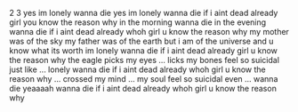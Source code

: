 2 3
yes im lonely
wanna die
yes im lonely
wanna die
if i aint dead already
girl you know the reason why
in the morning
wanna die
in the evening
wanna die
if i aint dead already
whoh
girl u know the reason why
my mother was of the sky
my father was of the earth
but i am of the universe
and u know what its worth
im lonely
wanna die
if i aint dead already
girl u know the reason why
the eagle picks my eyes
... licks my bones
feel so suicidal
just like ...
lonely
wanna die
if i aint dead already
whoh
girl u know the reason why
... crossed my mind
... my soul
feel so suicidal
even ...
wanna die
yeaaaah
wanna die
if i aint dead already
whoh girl u know the reason why
